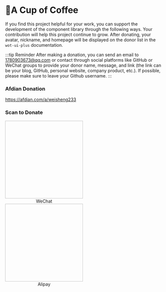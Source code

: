 # 🥤A Cup of Coffee

If you find this project helpful for your work, you can support the development of the component library through the following ways. Your contribution will help this project continue to grow. After donating, your avatar, nickname, and homepage will be displayed on the donor list in the `wot-ui-plus` documentation.

:::tip Reminder
After making a donation, you can send an email to 1780903673@qq.com or contact through social platforms like GitHub or WeChat groups to provide your donor name, message, and link (the link can be your blog, GitHub, personal website, company product, etc.). If possible, please make sure to leave your Github username.
:::

### Afdian Donation

<a href="https://afdian.com/a/weisheng233">https://afdian.com/a/weisheng233</a>

### Scan to Donate

<div style="display: inline-block; margin-right: 120px;">
  <img style="width: 250px; height: 250px;" :src="WxQrcode" />
  <div style="text-align: center;">WeChat</div>
</div>

<div style="display: inline-block;">
  <img style="width: 250px; height: 250px;" :src="AlipayQrcode" />
  <div style="text-align: center;">Alipay</div>
</div>

<script>
import WxQrcode from '/weixinQrcode.jpg'
import AlipayQrcode from '/alipayQrcode.jpg'

export default {
  data () {
    return {
      WxQrcode,
      AlipayQrcode
    }
  }
}
</script>
